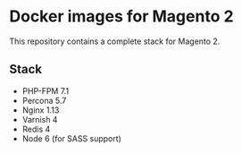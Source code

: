 # Docker images for Magento 2

This repository contains a complete stack for Magento 2.

## Stack

* PHP-FPM 7.1
* Percona 5.7
* Nginx 1.13
* Varnish 4
* Redis 4
* Node 6 (for SASS support)
